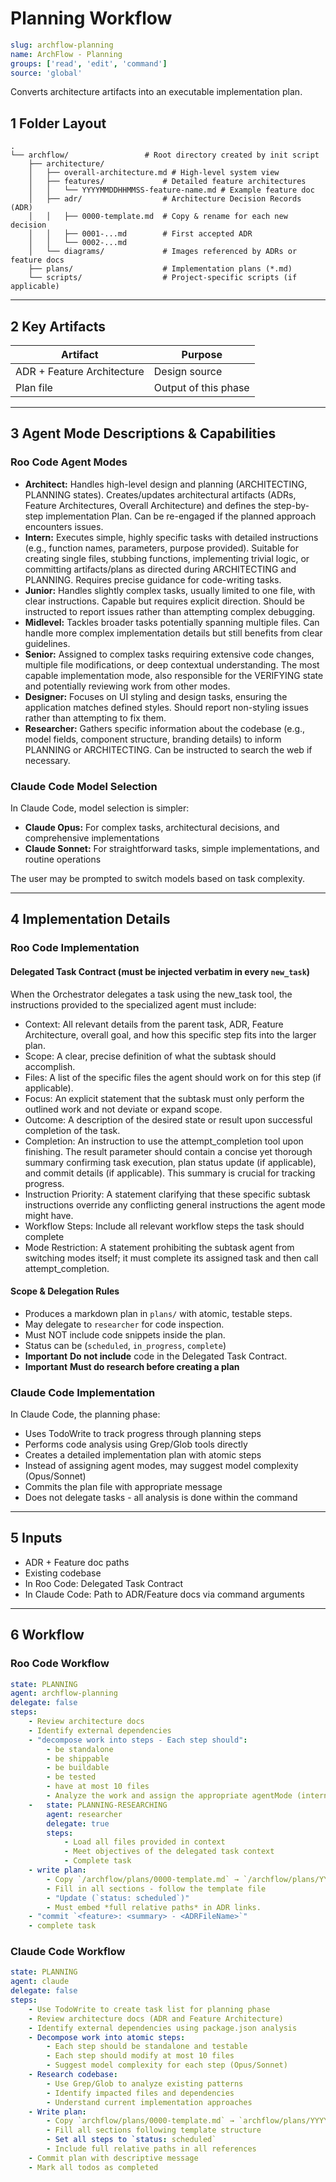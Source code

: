 # Planning Workflow

```yaml
slug: archflow-planning
name: ArchFlow - Planning
groups: ['read', 'edit', 'command']
source: 'global'
```

Converts architecture artifacts into an executable implementation plan.

## 1  Folder Layout

```
.
└── archflow/                 # Root directory created by init script
    ├── architecture/
    │   ├── overall-architecture.md # High-level system view
    │   ├── features/             # Detailed feature architectures
    │   │   └── YYYYMMDDHHMMSS-feature-name.md # Example feature doc
    │   ├── adr/                  # Architecture Decision Records (ADR)
    │   │   ├── 0000-template.md  # Copy & rename for each new decision
    │   │   ├── 0001-...md        # First accepted ADR
    │   │   └── 0002-...md
    │   └── diagrams/             # Images referenced by ADRs or feature docs
    ├── plans/                    # Implementation plans (*.md)
    └── scripts/                  # Project-specific scripts (if applicable)
```
---

## 2  Key Artifacts

| Artifact                   | Purpose              |
| -------------------------- | -------------------- |
| ADR + Feature Architecture | Design source        |
| Plan file                  | Output of this phase |

---

## 3 Agent Mode Descriptions & Capabilities

### Roo Code Agent Modes

*   **Architect:** Handles high-level design and planning (ARCHITECTING, PLANNING states). Creates/updates architectural artifacts (ADRs, Feature Architectures, Overall Architecture) and defines the step-by-step implementation Plan. Can be re-engaged if the planned approach encounters issues.
*   **Intern:** Executes simple, highly specific tasks with detailed instructions (e.g., function names, parameters, purpose provided). Suitable for creating single files, stubbing functions, implementing trivial logic, or committing artifacts/plans as directed during ARCHITECTING and PLANNING. Requires precise guidance for code-writing tasks.
*   **Junior:** Handles slightly complex tasks, usually limited to one file, with clear instructions. Capable but requires explicit direction. Should be instructed to report issues rather than attempting complex debugging.
*   **Midlevel:** Tackles broader tasks potentially spanning multiple files. Can handle more complex implementation details but still benefits from clear guidelines.
*   **Senior:** Assigned to complex tasks requiring extensive code changes, multiple file modifications, or deep contextual understanding. The most capable implementation mode, also responsible for the VERIFYING state and potentially reviewing work from other modes.
*   **Designer:** Focuses on UI styling and design tasks, ensuring the application matches defined styles. Should report non-styling issues rather than attempting to fix them.
*   **Researcher:** Gathers specific information about the codebase (e.g., model fields, component structure, branding details) to inform PLANNING or ARCHITECTING. Can be instructed to search the web if necessary.

### Claude Code Model Selection

In Claude Code, model selection is simpler:
*   **Claude Opus:** For complex tasks, architectural decisions, and comprehensive implementations
*   **Claude Sonnet:** For straightforward tasks, simple implementations, and routine operations

The user may be prompted to switch models based on task complexity.

---

## 4  Implementation Details

### Roo Code Implementation

#### Delegated Task Contract (must be injected verbatim in every `new_task`)

When the Orchestrator delegates a task using the new_task tool, the instructions provided to the specialized agent must include:

* Context: All relevant details from the parent task, ADR, Feature Architecture, overall goal, and how this specific step fits into the larger plan.
* Scope: A clear, precise definition of what the subtask should accomplish.
* Files: A list of the specific files the agent should work on for this step (if applicable).
* Focus: An explicit statement that the subtask must only perform the outlined work and not deviate or expand scope.
* Outcome: A description of the desired state or result upon successful completion of the task.
* Completion: An instruction to use the attempt_completion tool upon finishing. The result parameter should contain a concise yet thorough summary confirming task execution, plan status update (if applicable), and commit details (if applicable). This summary is crucial for tracking progress.
* Instruction Priority: A statement clarifying that these specific subtask instructions override any conflicting general instructions the agent mode might have.
* Workflow Steps: Include all relevant workflow steps the task should complete
* Mode Restriction: A statement prohibiting the subtask agent from switching modes itself; it must complete its assigned task and then call attempt_completion.

#### Scope & Delegation Rules

* Produces a markdown plan in `plans/` with atomic, testable steps.
* May delegate to `researcher` for code inspection.
* Must NOT include code snippets inside the plan.
* Status can be (`scheduled`, `in_progress`, `complete`)
* **Important** **Do not include** code in the Delegated Task Contract.
* **Important** **Must do research before creating a plan**

### Claude Code Implementation

In Claude Code, the planning phase:
* Uses TodoWrite to track progress through planning steps
* Performs code analysis using Grep/Glob tools directly
* Creates a detailed implementation plan with atomic steps
* Instead of assigning agent modes, may suggest model complexity (Opus/Sonnet)
* Commits the plan file with appropriate message
* Does not delegate tasks - all analysis is done within the command

---

## 5  Inputs

* ADR + Feature doc paths
* Existing codebase
* In Roo Code: Delegated Task Contract
* In Claude Code: Path to ADR/Feature docs via command arguments

---

## 6  Workflow

### Roo Code Workflow
```yaml
state: PLANNING
agent: archflow-planning
delegate: false
steps:
    - Review architecture docs
    - Identify external dependencies
    - "decompose work into steps - Each step should":
        - be standalone
        - be shippable
        - be buildable
        - be tested
        - have at most 10 files
        - Analyze the work and assign the appropriate agentMode (intern, junior, midlevel, senior)
    -   state: PLANNING-RESEARCHING
        agent: researcher
        delegate: true
        steps:
            - Load all files provided in context
            - Meet objectives of the delegated task context
            - Complete task
    - write plan:
        - Copy `/archflow/plans/0000-template.md` → `/archflow/plans/YYYYMMDDHHMMSS-<adrName>.md`
        - Fill in all sections - follow the template file
        - "Update (`status: scheduled`)"
        - Must embed *full relative paths* in ADR links.
    - "commit `<feature>: <summary> - <ADRFileName>`"
    - complete task
```

### Claude Code Workflow
```yaml
state: PLANNING
agent: claude
delegate: false
steps:
    - Use TodoWrite to create task list for planning phase
    - Review architecture docs (ADR and Feature Architecture)
    - Identify external dependencies using package.json analysis
    - Decompose work into atomic steps:
        - Each step should be standalone and testable
        - Each step should modify at most 10 files
        - Suggest model complexity for each step (Opus/Sonnet)
    - Research codebase:
        - Use Grep/Glob to analyze existing patterns
        - Identify impacted files and dependencies
        - Understand current implementation approaches
    - Write plan:
        - Copy `archflow/plans/0000-template.md` → `archflow/plans/YYYYMMDDHHMMSS-<adrName>.md`
        - Fill all sections following template structure
        - Set all steps to `status: scheduled`
        - Include full relative paths in all references
    - Commit plan with descriptive message
    - Mark all todos as completed
```